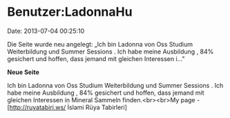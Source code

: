 Benutzer:LadonnaHu
==================

Date: 2013-07-04 00:25:10

Die Seite wurde neu angelegt: „Ich bin Ladonna von Oss Studium
Weiterbildung und Summer Sessions . Ich habe meine Ausbildung , 84%
gesichert und hoffen, dass jemand mit gleichen Interessen i..."

**Neue Seite**

<div>

Ich bin Ladonna von Oss Studium Weiterbildung und Summer Sessions . Ich
habe meine Ausbildung , 84% gesichert und hoffen, dass jemand mit
gleichen Interessen in Mineral Sammeln finden.\<br\>\<br\>My page -
\[http://ruyatabiri.ws/ İslami Rüya Tabirleri\]

</div>
